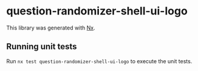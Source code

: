 # question-randomizer-shell-ui-logo

This library was generated with [Nx](https://nx.dev).

## Running unit tests

Run `nx test question-randomizer-shell-ui-logo` to execute the unit tests.
